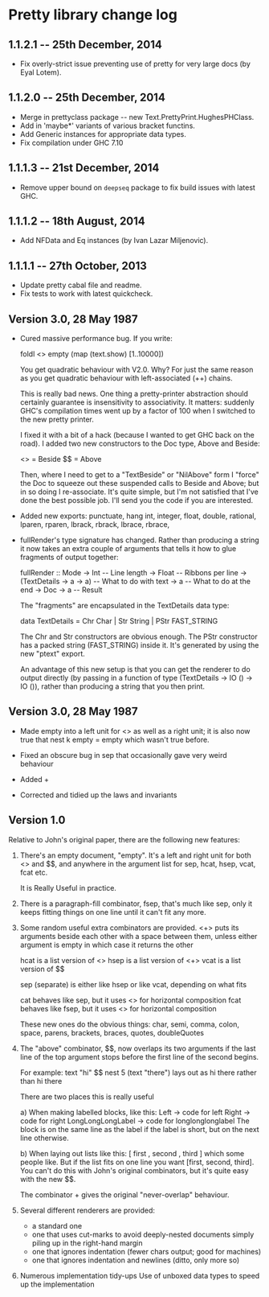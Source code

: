 # Pretty library change log

## 1.1.2.1 -- 25th December, 2014

* Fix overly-strict issue preventing use of pretty for very large
  docs (by Eyal Lotem).

## 1.1.2.0 -- 25th December, 2014

* Merge in prettyclass package -- new Text.PrettyPrint.HughesPHClass.
* Add in 'maybe\*' variants of various bracket functins.
* Add Generic instances for appropriate data types.
* Fix compilation under GHC 7.10

## 1.1.1.3 -- 21st December, 2014

* Remove upper bound on `deepseq` package to fix build issues with
  latest GHC.

## 1.1.1.2 -- 18th August, 2014

* Add NFData and Eq instances (by Ivan Lazar Miljenovic).

## 1.1.1.1 -- 27th October, 2013

* Update pretty cabal file and readme.
* Fix tests to work with latest quickcheck.

## Version 3.0, 28 May 1987

* Cured massive performance bug. If you write:

    foldl <> empty (map (text.show) [1..10000])

  You get quadratic behaviour with V2.0. Why? For just the same
  reason as you get quadratic behaviour with left-associated (++)
  chains.

  This is really bad news. One thing a pretty-printer abstraction
  should certainly guarantee is insensitivity to associativity. It
  matters: suddenly GHC's compilation times went up by a factor of
  100 when I switched to the new pretty printer.
  
  I fixed it with a bit of a hack (because I wanted to get GHC back
  on the road). I added two new constructors to the Doc type, Above
  and Beside:
  
    <> = Beside
    $$ = Above
  
  Then, where I need to get to a "TextBeside" or "NilAbove" form I
  "force" the Doc to squeeze out these suspended calls to Beside and
  Above; but in so doing I re-associate. It's quite simple, but I'm
  not satisfied that I've done the best possible job. I'll send you
  the code if you are interested.

* Added new exports:
    punctuate, hang
    int, integer, float, double, rational,
    lparen, rparen, lbrack, rbrack, lbrace, rbrace,

* fullRender's type signature has changed. Rather than producing a
  string it now takes an extra couple of arguments that tells it how
  to glue fragments of output together:

    fullRender :: Mode
               -> Int                       -- Line length
               -> Float                     -- Ribbons per line
               -> (TextDetails -> a -> a)   -- What to do with text
               -> a                         -- What to do at the end
               -> Doc
               -> a                         -- Result

  The "fragments" are encapsulated in the TextDetails data type:

    data TextDetails = Chr  Char
                     | Str  String
                     | PStr FAST_STRING

  The Chr and Str constructors are obvious enough. The PStr
  constructor has a packed string (FAST_STRING) inside it. It's
  generated by using the new "ptext" export.

  An advantage of this new setup is that you can get the renderer to
  do output directly (by passing in a function of type (TextDetails
  -> IO () -> IO ()), rather than producing a string that you then
  print.

## Version 3.0, 28 May 1987

* Made empty into a left unit for <> as well as a right unit;
  it is also now true that
    nest k empty = empty
  which wasn't true before.

* Fixed an obscure bug in sep that occasionally gave very weird behaviour

* Added $+$

* Corrected and tidied up the laws and invariants

## Version 1.0

Relative to John's original paper, there are the following new features:

1. There's an empty document, "empty". It's a left and right unit for
   both <> and $$, and anywhere in the argument list for
   sep, hcat, hsep, vcat, fcat etc.

   It is Really Useful in practice.

2. There is a paragraph-fill combinator, fsep, that's much like sep,
   only it keeps fitting things on one line until it can't fit any more.

3. Some random useful extra combinators are provided.
     <+> puts its arguments beside each other with a space between them,
         unless either argument is empty in which case it returns the other


     hcat is a list version of <>
     hsep is a list version of <+>
     vcat is a list version of $$

     sep (separate) is either like hsep or like vcat, depending on what fits

     cat  behaves like sep,  but it uses <> for horizontal composition
     fcat behaves like fsep, but it uses <> for horizontal composition

     These new ones do the obvious things:
       char, semi, comma, colon, space,
       parens, brackets, braces,
       quotes, doubleQuotes

4. The "above" combinator, $$, now overlaps its two arguments if the
   last line of the top argument stops before the first line of the
   second begins.

     For example:  text "hi" $$ nest 5 (text "there")
     lays out as
                   hi   there
     rather than
                   hi
                        there

   There are two places this is really useful

     a) When making labelled blocks, like this:
            Left ->   code for left
            Right ->  code for right
            LongLongLongLabel ->
                      code for longlonglonglabel
        The block is on the same line as the label if the label is
        short, but on the next line otherwise.

     b) When laying out lists like this:
            [ first
            , second
            , third
            ]
        which some people like. But if the list fits on one line you
        want [first, second, third]. You can't do this with John's
        original combinators, but it's quite easy with the new $$.

   The combinator $+$ gives the original "never-overlap" behaviour.

5. Several different renderers are provided:
     * a standard one
     * one that uses cut-marks to avoid deeply-nested documents
       simply piling up in the right-hand margin
     * one that ignores indentation (fewer chars output; good for machines)
     * one that ignores indentation and newlines (ditto, only more so)

6. Numerous implementation tidy-ups
   Use of unboxed data types to speed up the implementation

